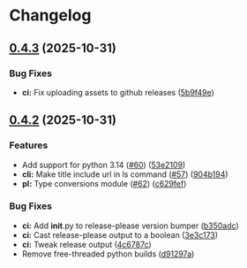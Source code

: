 # Changelog

## [0.4.3](https://github.com/contagon/evalio/compare/v0.4.2...v0.4.3) (2025-10-31)


### Bug Fixes

* **ci:** Fix uploading assets to github releases ([5b9f49e](https://github.com/contagon/evalio/commit/5b9f49ee0576c1514775490c8bad6ec99a2c8239))

## [0.4.2](https://github.com/contagon/evalio/compare/v0.4.1...v0.4.2) (2025-10-31)


### Features

* Add support for python 3.14 ([#60](https://github.com/contagon/evalio/issues/60)) ([53e2109](https://github.com/contagon/evalio/commit/53e2109cb520daf39f13c5c307402efce58df9c7))
* **cli:** Make title include url in ls command ([#57](https://github.com/contagon/evalio/issues/57)) ([904b194](https://github.com/contagon/evalio/commit/904b19446a4a401f1d423548f7067d6333cd224f))
* **pl:** Type conversions module ([#62](https://github.com/contagon/evalio/issues/62)) ([c629fef](https://github.com/contagon/evalio/commit/c629fef700b043b56a9e0abe528ccd29a2d2b0b7))


### Bug Fixes

* **ci:** Add __init__.py to release-please version bumper ([b350adc](https://github.com/contagon/evalio/commit/b350adc18f63d0afc763563ac658f52609c54206))
* **ci:** Cast release-please output to a boolean ([3e3c173](https://github.com/contagon/evalio/commit/3e3c173f3bba3834c2078974d2017d948d609bc2))
* **ci:** Tweak release output ([4c6787c](https://github.com/contagon/evalio/commit/4c6787ceacb346a6e19a33d5fdd7a290d2c0d0aa))
* Remove free-threaded python builds ([d91297a](https://github.com/contagon/evalio/commit/d91297aeabb8e283060fcf035ba22efd5fe689f9))

